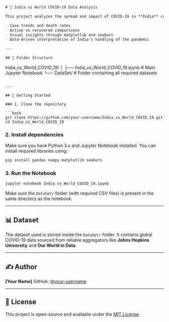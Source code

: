 

```markdown
# 🦠 India vs World COVID-19 Data Analysis

This project analyzes the spread and impact of COVID-19 in **India** compared to the **rest of the world**, using historical datasets. The analysis includes:

- Case trends and death rates
- Active vs recovered comparisons
- Visual insights through matplotlib and seaborn
- Data-driven interpretation of India's handling of the pandemic

---

## 📂 Folder Structure

```

India\_vs\_World\_COVID\_19/
│
├── India\_vs\_World\_COVID\_19.ipynb      # Main Jupyter Notebook
└── DataSet/                           # Folder containing all required datasets

````

---

## 🚀 Getting Started

### 1. Clone the repository

```bash
git clone https://github.com/your-username/India_vs_World_COVID_19.git
cd India_vs_World_COVID_19
````

### 2. Install dependencies

Make sure you have Python 3.x and Jupyter Notebook installed. You can install required libraries using:

```bash
pip install pandas numpy matplotlib seaborn
```

### 3. Run the Notebook

```bash
jupyter notebook India_vs_World_COVID_19.ipynb
```

Make sure the `DataSet/` folder (with required CSV files) is present in the same directory as the notebook.

---

## 📊 Dataset

The dataset used is stored inside the `DataSet/` folder. It contains global COVID-19 data sourced from reliable aggregators like **Johns Hopkins University** and **Our World in Data**.

---

## ✍️ Author

**\[Your Name]**
GitHub: [@your-username](https://github.com/your-username)

---

## 📜 License

This project is open-source and available under the [MIT License](LICENSE).
